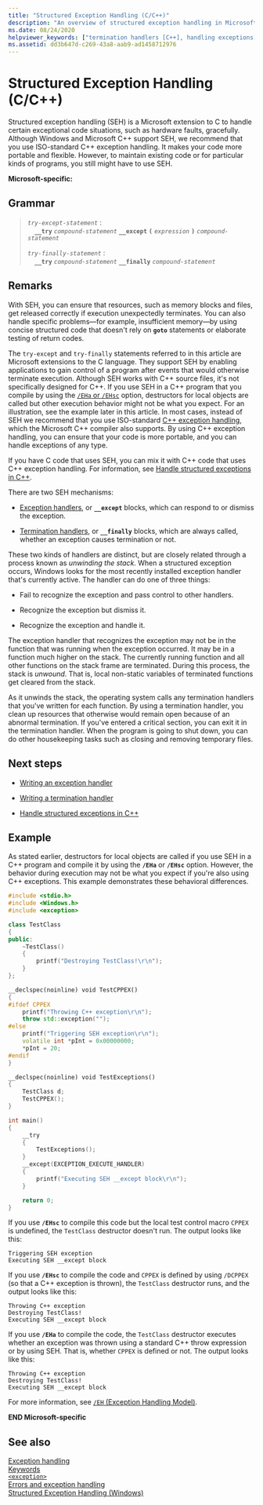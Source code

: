 ```yaml
---
title: "Structured Exception Handling (C/C++)"
description: "An overview of structured exception handling in Microsoft C/C++."
ms.date: 08/24/2020
helpviewer_keywords: ["termination handlers [C++], handling exceptions in C++", "structured exception handling [C++]", "try-catch keyword [C++], exception handlers", "C++ exception handling, termination handlers", "try-catch keyword [C++], termination handlers", "C++ exception handling, exception handlers"]
ms.assetid: dd3b647d-c269-43a8-aab9-ad1458712976
---
```

# Structured Exception Handling (C/C++)

Structured exception handling (SEH) is a Microsoft extension to C to handle certain exceptional code situations, such as hardware faults, gracefully. Although Windows and Microsoft C++ support SEH, we recommend that you use ISO-standard C++ exception handling. It makes your code more portable and flexible. However, to maintain existing code or for particular kinds of programs, you still might have to use SEH.

**Microsoft-specific:**

## Grammar

> *`try-except-statement`* :<br/>
> &emsp;**`__try`** *`compound-statement`* **`__except`** **`(`** *`expression`* **`)`** *`compound-statement`*
>
> *`try-finally-statement`* :<br/>
> &emsp;**`__try`** *`compound-statement`* **`__finally`** *`compound-statement`*

## Remarks

With SEH, you can ensure that resources, such as memory blocks and files, get released correctly if execution unexpectedly terminates. You can also handle specific problems—for example, insufficient memory—by using concise structured code that doesn't rely on **`goto`** statements or elaborate testing of return codes.

The `try-except` and `try-finally` statements referred to in this article are Microsoft extensions to the C language. They support SEH by enabling applications to gain control of a program after events that would otherwise terminate execution. Although SEH works with C++ source files, it's not specifically designed for C++. If you use SEH in a C++ program that you compile by using the [`/EHa` or `/EHsc`](../build/reference/eh-exception-handling-model.md) option, destructors for local objects are called but other execution behavior might not be what you expect. For an illustration, see the example later in this article. In most cases, instead of SEH we recommend that you use ISO-standard [C++ exception handling](../cpp/try-throw-and-catch-statements-cpp.md), which the Microsoft C++ compiler also supports. By using C++ exception handling, you can ensure that your code is more portable, and you can handle exceptions of any type.

If you have C code that uses SEH, you can mix it with C++ code that uses C++ exception handling. For information, see [Handle structured exceptions in C++](../cpp/exception-handling-differences.md).

There are two SEH mechanisms:

- [Exception handlers](../cpp/writing-an-exception-handler.md), or **`__except`** blocks, which can respond to or dismiss the exception.

- [Termination handlers](../cpp/writing-a-termination-handler.md), or **`__finally`** blocks, which are always called, whether an exception causes termination or not.

These two kinds of handlers are distinct, but are closely related through a process known as *unwinding the stack*. When a structured exception occurs, Windows looks for the most recently installed exception handler that's currently active. The handler can do one of three things:

- Fail to recognize the exception and pass control to other handlers.

- Recognize the exception but dismiss it.

- Recognize the exception and handle it.

The exception handler that recognizes the exception may not be in the function that was running when the exception occurred. It may be in a function much higher on the stack. The currently running function and all other functions on the stack frame are terminated. During this process, the stack is *unwound*. That is, local non-static variables of terminated functions get cleared from the stack.

As it unwinds the stack, the operating system calls any termination handlers that you've written for each function. By using a termination handler, you clean up resources that otherwise would remain open because of an abnormal termination. If you've entered a critical section, you can exit it in the termination handler. When the program is going to shut down, you can do other housekeeping tasks such as closing and removing temporary files.

## Next steps

- [Writing an exception handler](../cpp/writing-an-exception-handler.md)

- [Writing a termination handler](../cpp/writing-a-termination-handler.md)

- [Handle structured exceptions in C++](../cpp/exception-handling-differences.md)

## Example

As stated earlier, destructors for local objects are called if you use SEH in a C++ program and compile it by using the **`/EHa`** or **`/EHsc`** option. However, the behavior during execution may not be what you expect if you're also using C++ exceptions. This example demonstrates these behavioral differences.

```cpp
#include <stdio.h>
#include <Windows.h>
#include <exception>

class TestClass
{
public:
    ~TestClass()
    {
        printf("Destroying TestClass!\r\n");
    }
};

__declspec(noinline) void TestCPPEX()
{
#ifdef CPPEX
    printf("Throwing C++ exception\r\n");
    throw std::exception("");
#else
    printf("Triggering SEH exception\r\n");
    volatile int *pInt = 0x00000000;
    *pInt = 20;
#endif
}

__declspec(noinline) void TestExceptions()
{
    TestClass d;
    TestCPPEX();
}

int main()
{
    __try
    {
        TestExceptions();
    }
    __except(EXCEPTION_EXECUTE_HANDLER)
    {
        printf("Executing SEH __except block\r\n");
    }

    return 0;
}
```

If you use **`/EHsc`** to compile this code but the local test control macro `CPPEX` is undefined, the `TestClass` destructor doesn't run. The output looks like this:

```Output
Triggering SEH exception
Executing SEH __except block
```

If you use **`/EHsc`** to compile the code and `CPPEX` is defined by using `/DCPPEX` (so that a C++ exception is thrown), the `TestClass` destructor runs, and the output looks like this:

```Output
Throwing C++ exception
Destroying TestClass!
Executing SEH __except block
```

If you use **`/EHa`** to compile the code, the `TestClass` destructor executes whether an exception was thrown using a standard C++ throw expression or by using SEH. That is, whether `CPPEX` is defined or not. The output looks like this:

```Output
Throwing C++ exception
Destroying TestClass!
Executing SEH __except block
```

For more information, see [`/EH` (Exception Handling Model)](../build/reference/eh-exception-handling-model.md).

**END Microsoft-specific**

## See also

[Exception handling](../cpp/exception-handling-in-visual-cpp.md)<br/>
[Keywords](../cpp/keywords-cpp.md)<br/>
[`<exception>`](../standard-library/exception.md)<br/>
[Errors and exception handling](../cpp/errors-and-exception-handling-modern-cpp.md)<br/>
[Structured Exception Handling (Windows)](/windows/win32/debug/structured-exception-handling)

